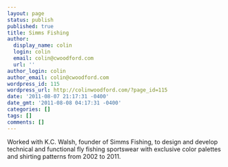 ```yaml
---
layout: page
status: publish
published: true
title: Simms Fishing
author:
  display_name: colin
  login: colin
  email: colin@cwoodford.com
  url: ''
author_login: colin
author_email: colin@cwoodford.com
wordpress_id: 115
wordpress_url: http://colinwoodford.com/?page_id=115
date: '2011-08-07 21:17:31 -0400'
date_gmt: '2011-08-08 04:17:31 -0400'
categories: []
tags: []
comments: []
---
```

<p>Worked with K.C. Walsh, founder of Simms Fishing, to design and develop technical and functional fly fishing sportswear with exclusive color palettes and shirting patterns from 2002 to 2011.</p>
